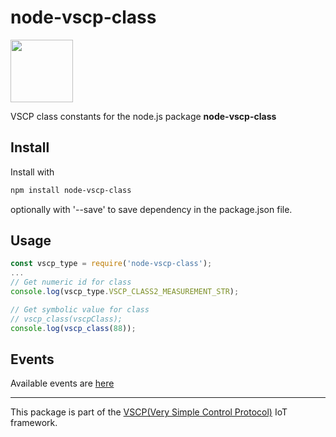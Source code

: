 # node-vscp-class


<img src="https://vscp.org/images/logo.png" width="100">

VSCP class constants for the node.js package **node-vscp-class**

## Install
Install with

```bash
npm install node-vscp-class
```

optionally with '--save' to save dependency in the package.json file.

## Usage

```javascript
const vscp_type = require('node-vscp-class');
...
// Get numeric id for class
console.log(vscp_type.VSCP_CLASS2_MEASUREMENT_STR);

// Get symbolic value for class
// vscp_class(vscpClass);
console.log(vscp_class(88));
```

## Events
Available events are [here](https://grodansparadis.gitbooks.io/the-vscp-specification/?id=start/)

---

This package is part of the [VSCP(Very Simple Control Protocol)](https://www.vscp.org) IoT framework.
